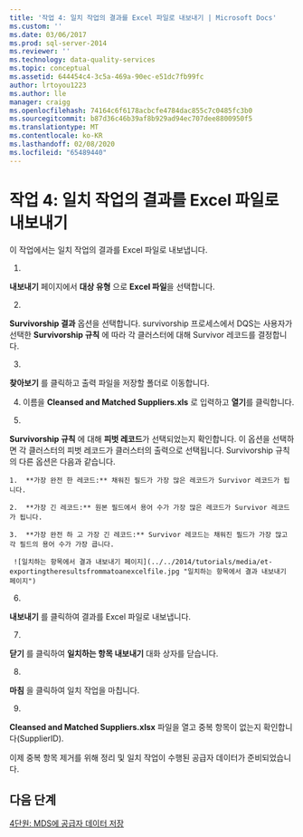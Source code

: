 ```yaml
---
title: '작업 4: 일치 작업의 결과를 Excel 파일로 내보내기 | Microsoft Docs'
ms.custom: ''
ms.date: 03/06/2017
ms.prod: sql-server-2014
ms.reviewer: ''
ms.technology: data-quality-services
ms.topic: conceptual
ms.assetid: 644454c4-3c5a-469a-90ec-e51dc7fb99fc
author: lrtoyou1223
ms.author: lle
manager: craigg
ms.openlocfilehash: 74164c6f6178acbcfe4784dac855c7c0485fc3b0
ms.sourcegitcommit: b87d36c46b39af8b929ad94ec707dee8800950f5
ms.translationtype: MT
ms.contentlocale: ko-KR
ms.lasthandoff: 02/08/2020
ms.locfileid: "65489440"
---
```

# <a name="task-4-exporting-the-results-from-matching-activity-to-an-excel-file"></a>작업 4: 일치 작업의 결과를 Excel 파일로 내보내기
  이 작업에서는 일치 작업의 결과를 Excel 파일로 내보냅니다.  
  
1.  
  **내보내기** 페이지에서 **대상 유형** 으로 **Excel 파일**을 선택합니다.  
  
2.  
  **Survivorship 결과** 옵션을 선택합니다. survivorship 프로세스에서 DQS는 사용자가 선택한 **Survivorship 규칙** 에 따라 각 클러스터에 대해 Survivor 레코드를 결정합니다.  
  
3.  
  **찾아보기** 를 클릭하고 출력 파일을 저장할 폴더로 이동합니다.  
  
4.  이름을 **Cleansed and Matched Suppliers.xls** 로 입력하고 **열기**를 클릭합니다.  
  
5.  
  **Survivorship 규칙** 에 대해 **피벗 레코드**가 선택되었는지 확인합니다. 이 옵션을 선택하면 각 클러스터의 피벗 레코드가 클러스터의 출력으로 선택됩니다. Survivorship 규칙의 다른 옵션은 다음과 같습니다.  
  
    1.  **가장 완전 한 레코드:** 채워진 필드가 가장 많은 레코드가 Survivor 레코드가 됩니다.  
  
    2.  **가장 긴 레코드:** 원본 필드에서 용어 수가 가장 많은 레코드가 Survivor 레코드가 됩니다.  
  
    3.  **가장 완전 하 고 가장 긴 레코드:** Survivor 레코드는 채워진 필드가 가장 많고 각 필드의 용어 수가 가장 큽니다.  
  
     ![일치하는 항목에서 결과 내보내기 페이지](../../2014/tutorials/media/et-exportingtheresultsfrommatoanexcelfile.jpg "일치하는 항목에서 결과 내보내기 페이지")  
  
6.  
  **내보내기** 를 클릭하여 결과를 Excel 파일로 내보냅니다.  
  
7.  
  **닫기** 를 클릭하여 **일치하는 항목 내보내기** 대화 상자를 닫습니다.  
  
8.  
  **마침** 을 클릭하여 일치 작업을 마칩니다.  
  
9. 
  **Cleansed and Matched Suppliers.xlsx** 파일을 열고 중복 항목이 없는지 확인합니다(SupplierID).  
  
 이제 중복 항목 제거를 위해 정리 및 일치 작업이 수행된 공급자 데이터가 준비되었습니다.  
  
## <a name="next-step"></a>다음 단계  
 [4단원: MDS에 공급자 데이터 저장](../../2014/tutorials/lesson-4-storing-supplier-data-in-mds.md)  
  
  
